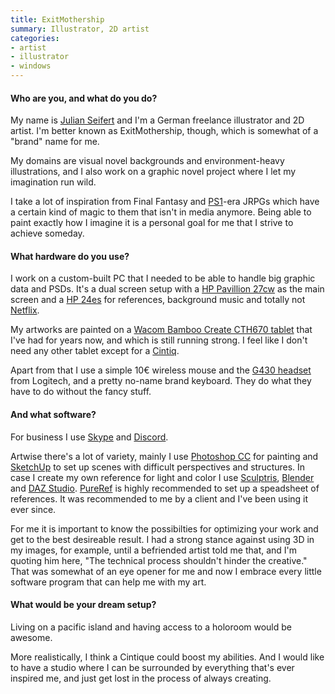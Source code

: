 ```yaml
---
title: ExitMothership
summary: Illustrator, 2D artist
categories:
- artist
- illustrator
- windows 
---
```


#### Who are you, and what do you do?

My name is [Julian Seifert](https://www.deviantart.com/exitmothership "Julian's DeviantArt account.") and I'm a German freelance illustrator and 2D artist. I'm better known as ExitMothership, though, which is somewhat of a "brand" name for me.

My domains are visual novel backgrounds and environment-heavy illustrations, and I also work on a graphic novel project where I let my imagination run wild. 

I take a lot of inspiration from Final Fantasy and [PS1][playstation]-era JRPGs which have a certain kind of magic to them that isn't in media anymore. Being able to paint exactly how I imagine it is a personal goal for me that I strive to achieve someday.

#### What hardware do you use?

I work on a custom-built PC that I needed to be able to handle big graphic data and PSDs. It's a dual screen setup with a [HP Pavillion 27cw][pavilion-27cw] as the main screen and a [HP 24es][24es] for references, background music and totally not [Netflix][].

My artworks are painted on a [Wacom Bamboo Create CTH670 tablet][bamboo-create] that I've had for years now, and which is still running strong. I feel like I don't need any other tablet except for a [Cintiq][].

Apart from that I use a simple 10€ wireless mouse and the [G430 headset][g430] from Logitech, and a pretty no-name brand keyboard. They do what they have to do without the fancy stuff.

#### And what software?

For business I use [Skype][] and [Discord][].

Artwise there's a lot of variety, mainly I use [Photoshop CC][photoshop] for painting and [SketchUp][] to set up scenes with difficult perspectives and structures. In case I create my own reference for light and color I use [Sculptris][], [Blender][] and [DAZ Studio][daz-studio]. [PureRef][] is highly recommended to set up a speadsheet of references. It was recommended to me by a client and I've been using it ever since.

For me it is important to know the possibilties for optimizing your work and get to the best desireable result. I had a strong stance against using 3D in my images, for example, until a befriended artist told me that, and I'm quoting him here, "The technical process shouldn't hinder the creative." That was somewhat of an eye opener for me and now I embrace every little software program that can help me with my art.

#### What would be your dream setup?

Living on a pacific island and having access to a holoroom would be awesome.

More realistically, I think a Cintique could boost my abilities. And I would like to have a studio where I can be surrounded by everything that's ever inspired me, and just get lost in the process of always creating.

[24es]: http://www8.hp.com/emea_africa/en/products/oas/product-detail.html?oid=10402859 "A 23.8 inch LCD monitor."
[bamboo-create]: https://www.newegg.com/global/au-en/Common/MessagePage.aspx?MsgCode=3&ID=13 "A drawing tablet."
[cintiq]: https://www.wacom.com/en/us/cintiq "A computer screen you can draw on."
[g430]: https://www.logitechg.com/en-us/products/gaming-audio/g430-7-1-surround-sound-gaming-headset.html "A gaming headset."
[pavilion-27cw]: https://support.hp.com/us-en/product/hp-pavilion-27-inch-displays/7274719/model/7383985/manuals "A 27-inch LED monitor."
[playstation]: https://en.wikipedia.org/wiki/PlayStation_(console) "A gaming console."
[blender]: https://www.blender.org/ "A free, open-source 3D renderer."
[daz-studio]: https://www.daz3d.com/get_studio "A 3D rendering and animation tool."
[discord]: https://discordapp.com/ "A voice and text chat service."
[netflix]: https://www.netflix.com/ "A movie rental and streaming service."
[photoshop]: https://www.adobe.com/products/photoshop.html "A bitmap image editor."
[pureref]: https://www.pureref.com/ "Image reference software."
[sculptris]: http://pixologic.com/sculptris/ "3D sculpting software."
[sketchup]: https://www.sketchup.com/ "3D modeling software."
[skype]: https://www.skype.com/en/ "Voice and video chat software."
